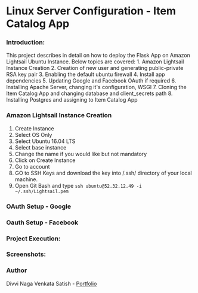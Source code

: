 # Linux Server Configuration - Item Catalog App

### Introduction:

This project describes in detail on how to deploy the Flask App on Amazon Lightsail Ubuntu Instance. Below topics are covered:
    1. Amazon Lightsail Instance Creation
    2. Creation of new user and generating public-private RSA key pair
    3. Enabling the default ubuntu firewall
    4. Install app dependencies
    5. Updating Google and Facebook OAuth if required
    6. Installing Apache Server, changing it's configuration, WSGI
    7. Cloning the Item Catalog App and changing database and client_secrets path
    8. Installing Postgres and assigning to Item Catalog App

### Amazon Lightsail Instance Creation

1. Create Instance
2. Select OS Only
3. Select Ubuntu 16.04 LTS
4. Select base instance 
5. Change the name if you would like but not mandatory
6. Click on Create Instance
7. Go to account
8. GO to SSH Keys and download the key into /.ssh/ directory of your local machine.
9. Open Git Bash and type `ssh ubuntu@52.32.12.49 -i ~/.ssh/Lightsail.pem`


### OAuth Setup - Google


### Oauth Setup - Facebook



### Project Execution:



### Screenshots:



### Author

Divvi Naga Venkata Satish - [Portfolio](https://satishdivvi.github.io)